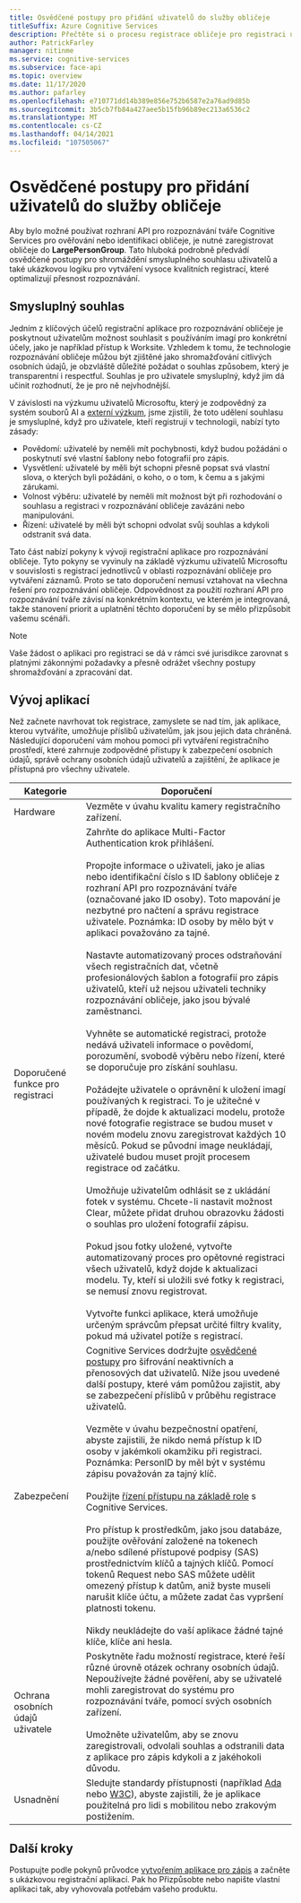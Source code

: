 ```yaml
---
title: Osvědčené postupy pro přidání uživatelů do služby obličeje
titleSuffix: Azure Cognitive Services
description: Přečtěte si o procesu registrace obličeje pro registraci uživatelů ve službě pro rozpoznávání obličeje.
author: PatrickFarley
manager: nitinme
ms.service: cognitive-services
ms.subservice: face-api
ms.topic: overview
ms.date: 11/17/2020
ms.author: pafarley
ms.openlocfilehash: e710771dd14b389e856e752b6587e2a76ad9d85b
ms.sourcegitcommit: 3b5cb7fb84a427aee5b15fb96b89ec213a6536c2
ms.translationtype: MT
ms.contentlocale: cs-CZ
ms.lasthandoff: 04/14/2021
ms.locfileid: "107505067"
---
```

# <a name="best-practices-for-adding-users-to-a-face-service"></a>Osvědčené postupy pro přidání uživatelů do služby obličeje

Aby bylo možné používat rozhraní API pro rozpoznávání tváře Cognitive Services pro ověřování nebo identifikaci obličeje, je nutné zaregistrovat obličeje do **LargePersonGroup**. Tato hluboká podrobně předvádí osvědčené postupy pro shromáždění smysluplného souhlasu uživatelů a také ukázkovou logiku pro vytváření vysoce kvalitních registrací, které optimalizují přesnost rozpoznávání.  

## <a name="meaningful-consent"></a>Smysluplný souhlas 

Jedním z klíčových účelů registrační aplikace pro rozpoznávání obličeje je poskytnout uživatelům možnost souhlasit s používáním imagí pro konkrétní účely, jako je například přístup k Worksite. Vzhledem k tomu, že technologie rozpoznávání obličeje můžou být zjištěné jako shromažďování citlivých osobních údajů, je obzvláště důležité požádat o souhlas způsobem, který je transparentní i respectful. Souhlas je pro uživatele smysluplný, když jim dá učinit rozhodnutí, že je pro ně nejvhodnější.   

V závislosti na výzkumu uživatelů Microsoftu, který je zodpovědný za systém souborů AI a [externí výzkum](ftp://ftp.cs.washington.edu/tr/2000/12/UW-CSE-00-12-02.pdf), jsme zjistili, že toto udělení souhlasu je smysluplné, když pro uživatele, kteří registrují v technologii, nabízí tyto zásady:

* Povědomí: uživatelé by neměli mít pochybnosti, když budou požádáni o poskytnutí své vlastní šablony nebo fotografií pro zápis. 
* Vysvětlení: uživatelé by měli být schopni přesně popsat svá vlastní slova, o kterých byli požádáni, o koho, o o tom, k čemu a s jakými zárukami. 
* Volnost výběru: uživatelé by neměli mít možnost být při rozhodování o souhlasu a registraci v rozpoznávání obličeje zavázáni nebo manipulováni. 
* Řízení: uživatelé by měli být schopni odvolat svůj souhlas a kdykoli odstranit svá data. 

Tato část nabízí pokyny k vývoji registrační aplikace pro rozpoznávání obličeje. Tyto pokyny se vyvinuly na základě výzkumu uživatelů Microsoftu v souvislosti s registrací jednotlivců v oblasti rozpoznávání obličeje pro vytváření záznamů. Proto se tato doporučení nemusí vztahovat na všechna řešení pro rozpoznávání obličeje. Odpovědnost za použití rozhraní API pro rozpoznávání tváře závisí na konkrétním kontextu, ve kterém je integrovaná, takže stanovení priorit a uplatnění těchto doporučení by se mělo přizpůsobit vašemu scénáři. 

> [!NOTE]
> Vaše žádost o aplikaci pro registraci se dá v rámci své jurisdikce zarovnat s platnými zákonnými požadavky a přesně odrážet všechny postupy shromažďování a zpracování dat.

## <a name="application-development"></a>Vývoj aplikací 

Než začnete navrhovat tok registrace, zamyslete se nad tím, jak aplikace, kterou vytváříte, umožňuje příslibů uživatelům, jak jsou jejich data chráněná. Následující doporučení vám mohou pomoci při vytváření registračního prostředí, které zahrnuje zodpovědné přístupy k zabezpečení osobních údajů, správě ochrany osobních údajů uživatelů a zajištění, že aplikace je přístupná pro všechny uživatele.  

|Kategorie | Doporučení |
|---|---|
|Hardware | Vezměte v úvahu kvalitu kamery registračního zařízení. |
|Doporučené funkce pro registraci | Zahrňte do aplikace Multi-Factor Authentication krok přihlášení.</br></br>Propojte informace o uživateli, jako je alias nebo identifikační číslo s ID šablony obličeje z rozhraní API pro rozpoznávání tváře (označované jako ID osoby). Toto mapování je nezbytné pro načtení a správu registrace uživatele. Poznámka: ID osoby by mělo být v aplikaci považováno za tajné.</br></br>Nastavte automatizovaný proces odstraňování všech registračních dat, včetně profesionálových šablon a fotografií pro zápis uživatelů, kteří už nejsou uživateli techniky rozpoznávání obličeje, jako jsou bývalé zaměstnanci.</br></br>Vyhněte se automatické registraci, protože nedává uživateli informace o povědomí, porozumění, svobodě výběru nebo řízení, které se doporučuje pro získání souhlasu. </br></br>Požádejte uživatele o oprávnění k uložení imagí používaných k registraci. To je užitečné v případě, že dojde k aktualizaci modelu, protože nové fotografie registrace se budou muset v novém modelu znovu zaregistrovat každých 10 měsíců. Pokud se původní image neukládají, uživatelé budou muset projít procesem registrace od začátku.</br></br>Umožňuje uživatelům odhlásit se z ukládání fotek v systému. Chcete-li nastavit možnost Clear, můžete přidat druhou obrazovku žádosti o souhlas pro uložení fotografií zápisu. </br></br>Pokud jsou fotky uložené, vytvořte automatizovaný proces pro opětovné registraci všech uživatelů, když dojde k aktualizaci modelu. Ty, kteří si uložili své fotky k registraci, se nemusí znovu registrovat. </br></br>Vytvořte funkci aplikace, která umožňuje určeným správcům přepsat určité filtry kvality, pokud má uživatel potíže s registrací. |
|Zabezpečení | Cognitive Services dodržujte [osvědčené postupy](../cognitive-services-virtual-networks.md?tabs=portal) pro šifrování neaktivních a přenosových dat uživatelů. Níže jsou uvedené další postupy, které vám pomůžou zajistit, aby se zabezpečení příslibů v průběhu registrace uživatelů. </br></br>Vezměte v úvahu bezpečnostní opatření, abyste zajistili, že nikdo nemá přístup k ID osoby v jakémkoli okamžiku při registraci. Poznámka: PersonID by měl být v systému zápisu považován za tajný klíč. </br></br>Použijte [řízení přístupu na základě role](../../role-based-access-control/overview.md) s Cognitive Services. </br></br>Pro přístup k prostředkům, jako jsou databáze, použijte ověřování založené na tokenech a/nebo sdílené přístupové podpisy (SAS) prostřednictvím klíčů a tajných klíčů. Pomocí tokenů Request nebo SAS můžete udělit omezený přístup k datům, aniž byste museli narušit klíče účtu, a můžete zadat čas vypršení platnosti tokenu. </br></br>Nikdy neukládejte do vaší aplikace žádné tajné klíče, klíče ani hesla. |
|Ochrana osobních údajů uživatele |Poskytněte řadu možností registrace, které řeší různé úrovně otázek ochrany osobních údajů. Nepoužívejte žádné pověření, aby se uživatelé mohli zaregistrovat do systému pro rozpoznávání tváře, pomocí svých osobních zařízení. </br></br>Umožněte uživatelům, aby se znovu zaregistrovali, odvolali souhlas a odstranili data z aplikace pro zápis kdykoli a z jakéhokoli důvodu. |
|Usnadnění |Sledujte standardy přístupnosti (například [Ada](https://www.ada.gov/regs2010/2010ADAStandards/2010ADAstandards.htm) nebo [W3C](https://www.w3.org/TR/WCAG21/)), abyste zajistili, že je aplikace použitelná pro lidi s mobilitou nebo zrakovým postižením. |

## <a name="next-steps"></a>Další kroky  

Postupujte podle pokynů průvodce [vytvořením aplikace pro zápis](build-enrollment-app.md) a začněte s ukázkovou registrační aplikací. Pak ho Přizpůsobte nebo napište vlastní aplikaci tak, aby vyhovovala potřebám vašeho produktu.